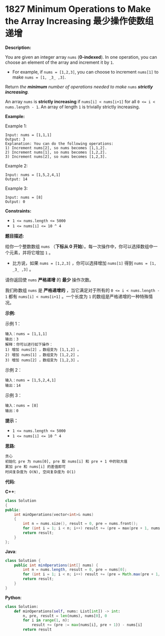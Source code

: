 # 1827 Minimum Operations to Make the Array Increasing 最少操作使数组递增

__Description:__

You are given an integer array `nums` (__0-indexed__). In one operation, you can choose an element of the array and increment it by `1`.

- For example, if `nums = [1,2,3]`, you can choose to increment `nums[1]` to make `nums = [1, _3_ ,3]`.

Return _the __minimum__ number of operations needed to make_ `nums` ___strictly__ __increasing__._

An array `nums` is __strictly increasing__ if `nums[i] < nums[i+1]` for all `0 <= i < nums.length - 1`. An array of length `1` is trivially strictly increasing.

__Example:__

Example 1:

```text
Input: nums = [1,1,1]
Output: 3
Explanation: You can do the following operations:
1) Increment nums[2], so nums becomes [1,1,2].
2) Increment nums[1], so nums becomes [1,2,2].
3) Increment nums[2], so nums becomes [1,2,3].
```

Example 2:

```text
Input: nums = [1,5,2,4,1]
Output: 14
```

Example 3:

```text
Input: nums = [8]
Output: 0
```

__Constraints:__

- `1 <= nums.length <= 5000`
- `1 <= nums[i] <= 10 ^ 4`

__题目描述:__

给你一个整数数组 `nums` （__下标从 0 开始__）。每一次操作中，你可以选择数组中一个元素，并将它增加 `1` 。

- 比方说，如果 `nums = [1,2,3]` ，你可以选择增加 `nums[1]` 得到 `nums = [1, _3_ ,3]` 。

请你返回使 `nums` __严格递增__ 的 __最少__ 操作次数。

我们称数组 `nums` 是 __严格递增的__ ，当它满足对于所有的 `0 <= i < nums.length - 1` 都有 `nums[i] < nums[i+1]` 。一个长度为 `1` 的数组是严格递增的一种特殊情况。

__示例:__

示例 1：

```text
输入：nums = [1,1,1]
输出：3
解释：你可以进行如下操作：
1) 增加 nums[2] ，数组变为 [1,1,2] 。
2) 增加 nums[1] ，数组变为 [1,2,2] 。
3) 增加 nums[2] ，数组变为 [1,2,3] 。
```

示例 2：

```text
输入：nums = [1,5,2,4,1]
输出：14
```

示例 3：

```text
输入：nums = [8]
输出：0
```

__提示：__

- `1 <= nums.length <= 5000`
- `1 <= nums[i] <= 10 ^ 4`

__思路:__

```text
贪心
初始化 pre 为 nums[0], pre 取 nums[i] 和 pre + 1 中的较大值
累加 pre 和 nums[i] 的差值即可
时间复杂度为 O(N), 空间复杂度为 O(1)
```

__代码:__

__C++__:

```C++
class Solution 
{
public:
    int minOperations(vector<int>& nums) 
    {
        int n = nums.size(), result = 0, pre = nums.front();
        for (int i = 1; i < n; i++) result += (pre = max(pre + 1, nums[i])) - nums[i];
        return result;
    }
};
```

__Java__:

```Java
class Solution {
    public int minOperations(int[] nums) {
        int n = nums.length, result = 0, pre = nums[0];
        for (int i = 1; i < n; i++) result += (pre = Math.max(pre + 1, nums[i])) - nums[i];
        return result;
    }
}
```

__Python__:

```Python
class Solution:
    def minOperations(self, nums: List[int]) -> int:
        n, pre, result = len(nums), nums[0], 0
        for i in range(1, n):
            result += (pre := max(nums[i], pre + 1)) - nums[i]
        return result
```
